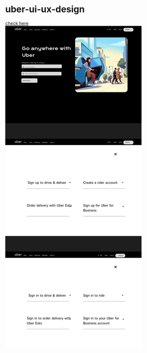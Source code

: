 # uber-ui-ux-design
<a href="https://www.figma.com/design/7hW0JVacIKAttG784Et3eU/Untitled?node-id=0%3A1&t=wjB1IiTHqwvfhXwG-1">check here</a>
<img src="uberui.png" alt="uberui">
